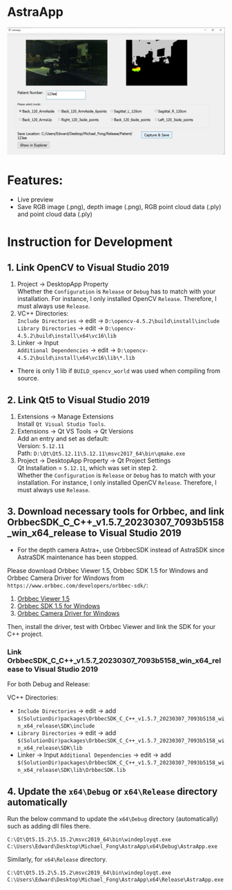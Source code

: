 # AstraApp

![AstraApp screenshot](docs/AstraApp.png)

# Features:
- Live preview
- Save RGB image (.png), depth image (.png), RGB point cloud data (.ply) and point cloud data (.ply)

# Instruction for Development
## 1. Link OpenCV to Visual Studio 2019
1. Project -> DesktopApp Property  
Whether the `Configuration` is `Release` or `Debug` has to match with your installation. For instance, I only installed OpenCV `Release`. Therefore, I must always use `Release`.
2. VC++ Directories:  
`Include Directories` -> edit -> `D:\opencv-4.5.2\build\install\include`  
`Library Directories` -> edit -> `D:\opencv-4.5.2\build\install\x64\vc16\lib`
3. Linker -> Input  
`Additional Dependencies` -> edit -> `D:\opencv-4.5.2\build\install\x64\vc16\lib\*.lib`

- There is only 1 lib if `BUILD_opencv_world` was used when compiling from source.

## 2. Link Qt5 to Visual Studio 2019
1. Extensions -> Manage Extensions  
Install `Qt Visual Studio Tools`.
2. Extensions -> Qt VS Tools -> Qt Versions  
Add an entry and set as default:  
Version: `5.12.11`  
Path: `D:\Qt\Qt5.12.11\5.12.11\msvc2017_64\bin\qmake.exe`
3. Project -> DesktopApp Property -> Qt Project Settings  
Qt Installation = `5.12.11`, which was set in step 2.  
Whether the `Configuration` is `Release` or `Debug` has to match with your installation. For instance, I only installed OpenCV `Release`. Therefore, I must always use `Release`.

## 3. Download necessary tools for Orbbec, and link OrbbecSDK_C_C++_v1.5.7_20230307_7093b5158_win_x64_release to Visual Studio 2019
- For the depth camera Astra+, use OrbbecSDK instead of AstraSDK since AstraSDK maintenance has been stopped.

Please download Orbbec Viewer 1.5, Orbbec SDK 1.5 for Windows and Orbbec Camera Driver for Windows from `https://www.orbbec.com/developers/orbbec-sdk/`:
1. [Orbbec Viewer 1.5](https://dl.orbbec3d.com/dist/orbbecsdk/1.5.7/OrbbecViewer_1.5.7_Windows.zip)
2. [Orbbec SDK 1.5 for Windows](https://dl.orbbec3d.com/dist/orbbecsdk/1.5.7/OrbbecSDK_1.5.7_Windows.zip)
3. [Orbbec Camera Driver for Windows](https://dl.orbbec3d.com/dist/drivers/win32/astra-win32-driver-4.3.0.20.zip)

Then, install the driver, test with Orbbec Viewer and link the SDK for your C++ project.

### Link OrbbecSDK_C_C++_v1.5.7_20230307_7093b5158_win_x64_release to Visual Studio 2019
For both Debug and Release:

VC++ Directories:  
- `Include Directories` -> edit -> add `$(SolutionDir)packages\OrbbecSDK_C_C++_v1.5.7_20230307_7093b5158_win_x64_release\SDK\include`  
- `Library Directories` -> edit -> add `$(SolutionDir)packages\OrbbecSDK_C_C++_v1.5.7_20230307_7093b5158_win_x64_release\SDK\lib`
- Linker -> Input
`Additional Dependencies` -> edit -> add `$(SolutionDir)packages\OrbbecSDK_C_C++_v1.5.7_20230307_7093b5158_win_x64_release\SDK\lib\OrbbecSDK.lib`

## 4. Update the `x64\Debug` or `x64\Release` directory automatically
Run the below command to update the `x64\Debug` directory (automatically) such as adding dll files there.
```
C:\Qt\Qt5.15.2\5.15.2\msvc2019_64\bin\windeployqt.exe C:\Users\Edward\Desktop\Michael_Fong\AstraApp\x64\Debug\AstraApp.exe
```

Similarly, for `x64\Release` directory.
```
C:\Qt\Qt5.15.2\5.15.2\msvc2019_64\bin\windeployqt.exe C:\Users\Edward\Desktop\Michael_Fong\AstraApp\x64\Release\AstraApp.exe
```

